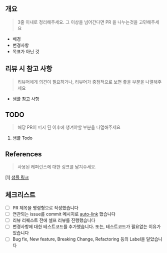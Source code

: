 ## 개요

> 3줄 이내로 정리해주세요. 그 이상을 넘어간다면 PR 을 나누는것을 고민해주세요

- 배경
- 변경사항
- 목표가 아닌 것

## 리뷰 시 참고 사항

> 리뷰어에게 의견이 필요하거나, 리뷰어가 중점적으로 보면 좋을 부분을 나열해주세요

- 샘플 참고 사항

## TODO

> 해당 PR이 머지 된 이후에 챙겨야할 부분을 나열해주세요

1. 샘플 Todo

## References

> 사용된 레퍼런스에 대한 링크를 남겨주세요.

[1] [샘플 링크](https://example.com)

## 체크리스트

- [ ] PR 제목을 명령형으로 작성했습니다
- [ ] 연관되는 issue를 commit
  메시지로 [auto-link](https://docs.github.com/en/issues/tracking-your-work-with-issues/using-issues/linking-a-pull-request-to-an-issue#linking-a-pull-request-to-an-issue-using-a-keyword)
  했습니다
- [ ] 리뷰 리퀘스트 전에 셀프 리뷰를 진행했습니다
- [ ] 변경사항에 대한 테스트코드를 추가했습니다. 또는, 테스트코드가 필요없는 이유가 있습니다
- [ ] Bug fix, New feature, Breaking Change, Refactoring 등의 Label을 달았습니다
